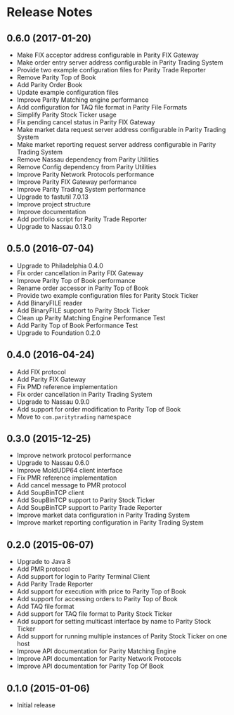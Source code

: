 # Release Notes

## 0.6.0 (2017-01-20)

- Make FIX acceptor address configurable in Parity FIX Gateway
- Make order entry server address configurable in Parity Trading System
- Provide two example configuration files for Parity Trade Reporter
- Remove Parity Top of Book
- Add Parity Order Book
- Update example configuration files
- Improve Parity Matching engine performance
- Add configuration for TAQ file format in Parity File Formats
- Simplify Parity Stock Ticker usage
- Fix pending cancel status in Parity FIX Gateway
- Make market data request server address configurable in Parity Trading
  System
- Make market reporting request server address configurable in Parity Trading
  System
- Remove Nassau dependency from Parity Utilities
- Remove Config dependency from Parity Utilities
- Improve Parity Network Protocols performance
- Improve Parity FIX Gateway performance
- Improve Parity Trading System performance
- Upgrade to fastutil 7.0.13
- Improve project structure
- Improve documentation
- Add portfolio script for Parity Trade Reporter
- Upgrade to Nassau 0.13.0

## 0.5.0 (2016-07-04)

- Upgrade to Philadelphia 0.4.0
- Fix order cancellation in Parity FIX Gateway
- Improve Parity Top of Book performance
- Rename order accessor in Parity Top of Book
- Provide two example configuration files for Parity Stock Ticker
- Add BinaryFILE reader
- Add BinaryFILE support to Parity Stock Ticker
- Clean up Parity Matching Engine Performance Test
- Add Parity Top of Book Performance Test
- Upgrade to Foundation 0.2.0

## 0.4.0 (2016-04-24)

- Add FIX protocol
- Add Parity FIX Gateway
- Fix PMD reference implementation
- Fix order cancellation in Parity Trading System
- Upgrade to Nassau 0.9.0
- Add support for order modification to Parity Top of Book
- Move to `com.paritytrading` namespace

## 0.3.0 (2015-12-25)

- Improve network protocol performance
- Upgrade to Nassau 0.6.0
- Improve MoldUDP64 client interface
- Fix PMR reference implementation
- Add cancel message to PMR protocol
- Add SoupBinTCP client
- Add SoupBinTCP support to Parity Stock Ticker
- Add SoupBinTCP support to Parity Trade Reporter
- Improve market data configuration in Parity Trading System
- Improve market reporting configuration in Parity Trading System

## 0.2.0 (2015-06-07)

- Upgrade to Java 8
- Add PMR protocol
- Add support for login to Parity Terminal Client
- Add Parity Trade Reporter
- Add support for execution with price to Parity Top of Book
- Add support for accessing orders to Parity Top of Book
- Add TAQ file format
- Add support for TAQ file format to Parity Stock Ticker
- Add support for setting multicast interface by name to Parity Stock Ticker
- Add support for running multiple instances of Parity Stock Ticker on one host
- Improve API documentation for Parity Matching Engine
- Improve API documentation for Parity Network Protocols
- Improve API documentation for Parity Top Of Book

## 0.1.0 (2015-01-06)

- Initial release
